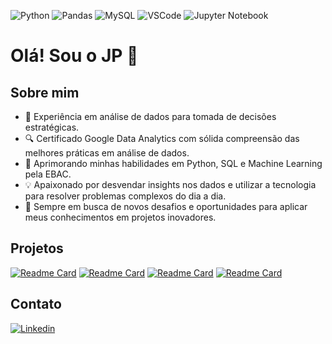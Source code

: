 ![Python](https://img.shields.io/badge/Python-FFD43B?style=for-the-badge&logo=python&logoColor=blu)
![Pandas](https://img.shields.io/badge/Pandas-2C2D72?style=for-the-badge&logo=pandas&logoColor=white)
![MySQL](https://img.shields.io/badge/MySQL-005C84?style=for-the-badge&logo=mysql&logoColor=white)
![VSCode](https://img.shields.io/badge/VSCode-0078D4?style=for-the-badge&logo=visual%20studio%20code&logoColor=white)
![Jupyter Notebook](https://img.shields.io/badge/Jupyter-F37626.svg?&style=for-the-badge&logo=Jupyter&logoColor=white)
# Olá! Sou o JP 👋

## Sobre mim
- 💼 Experiência em análise de dados para tomada de decisões estratégicas.
- 🔍 Certificado Google Data Analytics com sólida compreensão das melhores práticas em análise de dados.
- 🌱 Aprimorando minhas habilidades em Python, SQL e Machine Learning pela EBAC.
- 💡 Apaixonado por desvendar insights nos dados e utilizar a tecnologia para resolver problemas complexos do dia a dia.
- 🚀 Sempre em busca de novos desafios e oportunidades para aplicar meus conhecimentos em projetos inovadores.
  
## Projetos
[![Readme Card](https://github-readme-stats.vercel.app/api/pin/?username=jpfreire0&repo=dados-logistica)](https://github.com/jpfreire0/dados-logistica)
[![Readme Card](https://github-readme-stats.vercel.app/api/pin/?username=jpfreire0&repo=mercado-jogos)](https://github.com/jpfreire0/mercado-jogos)
[![Readme Card](https://github-readme-stats.vercel.app/api/pin/?username=jpfreire0&repo=salary-data)](https://github.com/jpfreire0/salary-data)
[![Readme Card](https://github-readme-stats.vercel.app/api/pin/?username=jpfreire0&repo=pipeline-dados-telegram)](https://github.com/jpfreire0/pipeline-dados-telegram) 


## Contato
[![Linkedin](https://img.shields.io/badge/LinkedIn-0077B5?style=for-the-badge&logo=linkedin&logoColor=white)](https://www.linkedin.com/in/jpfreire/)

<!--
**jpfreire0/jpfreire0** is a ✨ _special_ ✨ repository because its `README.md` (this file) appears on your GitHub profile.

Here are some ideas to get you started:

- 🔭 I’m currently working on ...
- 🌱 I’m currently learning ...
- 👯 I’m looking to collaborate on ...
- 🤔 I’m looking for help with ...
- 💬 Ask me about ...
- 📫 How to reach me: ...
- 😄 Pronouns: ...
- ⚡ Fun fact: ...
-->

